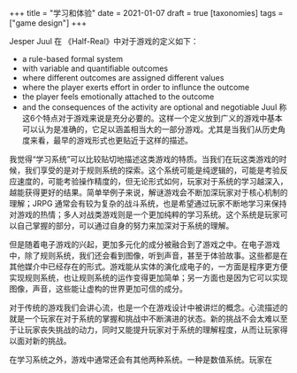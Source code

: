 +++
title = "学习和体验"
date = 2021-01-07
draft = true
[taxonomies]
tags = ["game design"]
+++

Jesper Juul 在 《Half-Real》中对于游戏的定义如下：
- a rule-based formal system
- with variable and quantifiable outcomes
- where different outcomes are assigned different values
- where the player exerts effort in order to influnce the outcome
- the player feels emotionally attached to the outcome
- and the consequences of the activity are optional and negotiable
Juul 称这6个特点对于游戏来说是充分必要的。这样一个定义放到广义的游戏中基本可以认为是准确的，它足以涵盖相当大的一部分游戏。尤其是当我们从历史角度来看，最早的游戏形式也更贴近于这样的描述。

我觉得“学习系统”可以比较贴切地描述这类游戏的特质。当我们在玩这类游戏的时候，我们享受的是对于规则系统的探索。这个系统可能是纯逻辑的，可能是考验反应速度的，可能考验操作精度的，但无论形式如何，玩家对于系统的学习越深入，越能获得更好的结果。简单举例子来说，解谜游戏会不断加深玩家对于核心机制的理解；JRPG 通常会有较为复杂的战斗系统，也是希望通过玩家不断地学习来保持对游戏的热情；多人对战类游戏则是一个更加纯粹的学习系统。这个系统是玩家可以自己掌握的部分，可以通过自身的努力来加深对于系统的理解。

但是随着电子游戏的兴起，更加多元化的成分被融合到了游戏之中。在电子游戏中，除了规则系统，我们还会看到图像，听到声音，甚至于体验故事。这些都是在其他媒介中已经存在的形式。游戏能从实体的演化成电子的，一方面是程序更方便实现规则系统，也让规则系统的运作变得更加简单；另一方面也是因为它可以实现图像，声音，这些能让虚构的世界更加可信的成分。

对于传统的游戏我们会讲心流，也是一个在游戏设计中被讲烂的概念。心流描述的就是一个玩家在对于系统的掌握和挑战中不断演进的状态。新的挑战不会太难以至于让玩家丧失挑战的动力，同时又能提升玩家对于系统的理解程度，从而让玩家得以面对新的挑战。

在学习系统之外，游戏中通常还会有其他两种系统。一种是数值系统。玩家在

